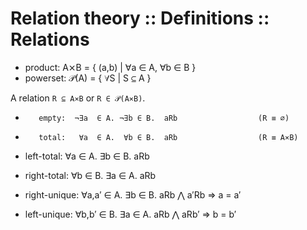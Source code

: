# Relation theory :: Definitions :: Relations

- product:  A⨯B = { (a,b) | ∀a ∈ A, ∀b ∈ B }
- powerset: 𝒫(A) = { ∀S | S ⊆ A }

A relation `R ⊆ A⨯B` or `R ∈ 𝒫(A⨯B)`.

-        empty:  ¬∃a  ∈ A. ¬∃b ∈ B.  aRb                  (R ≡ ∅)
-        total:   ∀a  ∈ A.  ∀b ∈ B.  aRb                  (R ≡ A⨯B)
+   left-total:   ∀a  ∈ A.  ∃b ∈ B.  aRb
-  right-total:   ∀b  ∈ B.  ∃a ∈ A.  aRb
+ right-unique: ∀a,a′ ∈ A.  ∃b ∈ B.  aRb ⋀ a′Rb => a = a′
-  left-unique: ∀b,b′ ∈ B.  ∃a ∈ A.  aRb ⋀ aRb′ => b = b′
